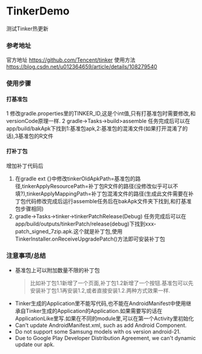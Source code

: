 # TinkerDemo
测试Tinker热更新

### 参考地址
官方地址
https://github.com/Tencent/tinker
使用方法
https://blog.csdn.net/u012364659/article/details/108279540
### 使用步骤
#### 打基准包
1 修改gradle.properties里的TINKER_ID,这是个int值,只有打基准包时需要修改,和versionCode原理一样.
2 gradle->Tasks->build>assemble
任务完成后可以在app/build/bakApk下找到1:基准包apk,2:基准包的混淆文件(如果打开混淆了的话),3基准包的R文件
#### 打补丁包
增加补丁代码后
1. 在gradle ext {}中修改tinkerOldApkPath=基准包的路径,tinkerApplyResourcePath=补丁包R文件的路径(没修改似乎可以不填?),tinkerApplyMappingPath=补丁包混淆文件的路径(生成此文件需要在补丁包代码修改完成后运行assemble任务后在bakApk文件夹下找到,和打基准包步骤相同)
2. gradle->Tasks->tinker->tinkerPatchRelease(Debug)
任务完成后可以在app/build/outputs/tinkerPatch/release(debug)下找到xxx-patch_signed_7zip.apk.这个就是补丁包,使用TinkerInstaller.onReceiveUpgradePatch()方法即可安装补丁包
### 注意事项/总结
* 基准包上可以附加数量不限的补丁包
    > 比如补丁包1.1新增了一个页面,补丁包1.2新增了一个按钮.基准包可以先安装补丁包1.1再安装1.2,或者直接安装1.2.两种方式效果一样.
* Tinker生成的Application里不能写代码,也不能在AndroidManifest中使用继承自Tinker生成的Application的Application.如果需要写的话在ApplicationLike里写.如果在不同的module里,可以在第一个Activity里初始化
* Can't update AndroidManifest.xml, such as add Android Component.
* Do not support some Samsung models with os version android-21.
* Due to Google Play Developer Distribution Agreement, we can't dynamic update our apk.
